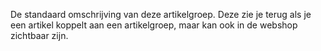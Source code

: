 De standaard omschrijving van deze artikelgroep. Deze zie je terug als je een artikel koppelt aan een artikelgroep, maar kan ook in de webshop zichtbaar zijn. 